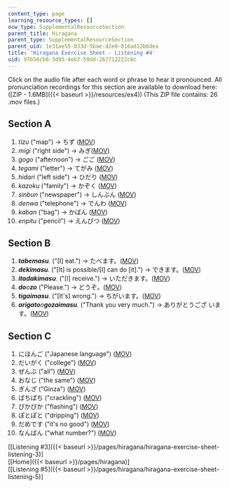 ```yaml
---
content_type: page
learning_resource_types: []
ocw_type: SupplementalResourceSection
parent_title: Hiragana
parent_type: SupplementalResourceSection
parent_uid: 1e31ae55-033d-5bae-d2e0-816ad12b6dea
title: 'Hiragana Exercise Sheet - Listening #4'
uid: 97b56cb6-3d95-4eb7-59dd-267712222c6c
---
```


Click on the audio file after each word or phrase to hear it pronounced. All pronunciation recordings for this section are available to download here: ([ZIP - 1.6MB]({{< baseurl >}}/resources/ex4)) (This ZIP file contains: 26 .mov files.)

Section A
---------

1.  _tizu_ ("map") → ちず ([MOV](http://www.archive.org/download/MITRES21F.01S10_HIRAGANA_EXERCISES/4a1.mov))
2.  _migi_ ("right side") → みぎ([MOV](http://www.archive.org/download/MITRES21F.01S10_HIRAGANA_EXERCISES/4a2.mov))
3.  _gogo_ ("afternoon") → ごご ([MOV](http://www.archive.org/download/MITRES21F.01S10_HIRAGANA_EXERCISES/4a3.mov))
4.  _tegami_ ("letter") → てがみ ([MOV](http://www.archive.org/download/MITRES21F.01S10_HIRAGANA_EXERCISES/4a4.mov))
5.  _hidari_ ("left side") → ひだり ([MOV](http://www.archive.org/download/MITRES21F.01S10_HIRAGANA_EXERCISES/4a5.mov))
6.  _kazoku_ ("family") → かぞく ([MOV](http://www.archive.org/download/MITRES21F.01S10_HIRAGANA_EXERCISES/4a6.mov))
7.  _sinbun_ ("newspaper") → しんぶん ([MOV](http://www.archive.org/download/MITRES21F.01S10_HIRAGANA_EXERCISES/4a7.mov))
8.  _denwa_ ("telephone") → でんわ ([MOV](http://www.archive.org/download/MITRES21F.01S10_HIRAGANA_EXERCISES/4a8.mov))
9.  _kaban_ ("bag") → かばん ([MOV](http://www.archive.org/download/MITRES21F.01S10_HIRAGANA_EXERCISES/4a9.mov))
10.  _enpitu_ ("pencil") → えんぴつ ([MOV](http://www.archive.org/download/MITRES21F.01S10_HIRAGANA_EXERCISES/4a10.mov))

Section B
---------

1.  _**tabemasu**._ ("\[I\] eat.") → たべます。([MOV](http://www.archive.org/download/MITRES21F.01S10_HIRAGANA_EXERCISES/4b1.mov))
2.  _**dekimasu**._ ("\[It\] is possible/\[I\] can do \[it\].") → できます。([MOV](http://www.archive.org/download/MITRES21F.01S10_HIRAGANA_EXERCISES/4b2.mov))
3.  _**itadakimasu**._ ("\[I\] receive.") → いただきます。([MOV](http://www.archive.org/download/MITRES21F.01S10_HIRAGANA_EXERCISES/4b3.mov))
4.  _**do**o**zo**_ ("Please.") → どうぞ。([MOV](http://www.archive.org/download/MITRES21F.01S10_HIRAGANA_EXERCISES/4b4.mov))
5.  _**tigaimasu**._ ("\[It's\] wrong.") → ちがいます。([MOV](http://www.archive.org/download/MITRES21F.01S10_HIRAGANA_EXERCISES/4b5.mov))
6.  _**arigato**o**gozaimasu**._ ("Thank you very much.") → ありがとうござ います。([MOV](http://www.archive.org/download/MITRES21F.01S10_HIRAGANA_EXERCISES/4b6.mov))

Section C
---------

1.  にほんご ("Japanese language") ([MOV](http://www.archive.org/download/MITRES21F.01S10_HIRAGANA_EXERCISES/4c1.mov))
2.  だいがく ("college") ([MOV](http://www.archive.org/download/MITRES21F.01S10_HIRAGANA_EXERCISES/4c2.mov))
3.  ぜんぶ ("all") ([MOV](http://www.archive.org/download/MITRES21F.01S10_HIRAGANA_EXERCISES/4c3.mov))
4.  おなじ ("the same") ([MOV](http://www.archive.org/download/MITRES21F.01S10_HIRAGANA_EXERCISES/4c4.mov))
5.  ぎんざ ("Ginza") ([MOV](http://www.archive.org/download/MITRES21F.01S10_HIRAGANA_EXERCISES/4c5.mov))
6.  ぱちぱち ("crackling") ([MOV](http://www.archive.org/download/MITRES21F.01S10_HIRAGANA_EXERCISES/4c6.mov))
7.  ぴかぴか ("flashing") ([MOV](http://www.archive.org/download/MITRES21F.01S10_HIRAGANA_EXERCISES/4c7.mov))
8.  ぽとぽと ("dripping") ([MOV](http://www.archive.org/download/MITRES21F.01S10_HIRAGANA_EXERCISES/4c8.mov))
9.  だめです ("it's no good") ([MOV](http://www.archive.org/download/MITRES21F.01S10_HIRAGANA_EXERCISES/4c9.mov))
10.  なんばん ("what number?") ([MOV](http://www.archive.org/download/MITRES21F.01S10_HIRAGANA_EXERCISES/4c10.mov))

  
\[[Listening #3]({{< baseurl >}}/pages/hiragana/hiragana-exercise-sheet-listening-3)\]  
\[[Home]({{< baseurl >}}/pages/hiragana)\]  
\[[Listening #5]({{< baseurl >}}/pages/hiragana/hiragana-exercise-sheet-listening-5)\]